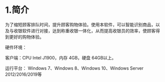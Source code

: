 # 1.简介

为了缩短顾客排队时间，提升顾客购物体验。使用本软件，可以智能识别商品，以及与收银软件进行对接，达到称重收银一体化，从而提高收银员的效率，使顾客得到更好的购物体验。

 

硬件环境：

客户端：CPU Intel J1900，内存 4GB，硬盘 64GB以上。

 

运行平台： Windows 7、Windows 8、Windows 10、Windows Server 2012/2016/2019等